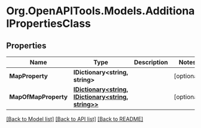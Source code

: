 # Org.OpenAPITools.Models.AdditionalPropertiesClass
## Properties

Name | Type | Description | Notes
------------ | ------------- | ------------- | -------------
**MapProperty** | **IDictionary&lt;string, string&gt;** |  | [optional] 
**MapOfMapProperty** | [**IDictionary&lt;string, IDictionary&lt;string, string&gt;&gt;**](IDictionary.md) |  | [optional] 

[[Back to Model list]](../README.md#documentation-for-models) [[Back to API list]](../README.md#documentation-for-api-endpoints) [[Back to README]](../README.md)


